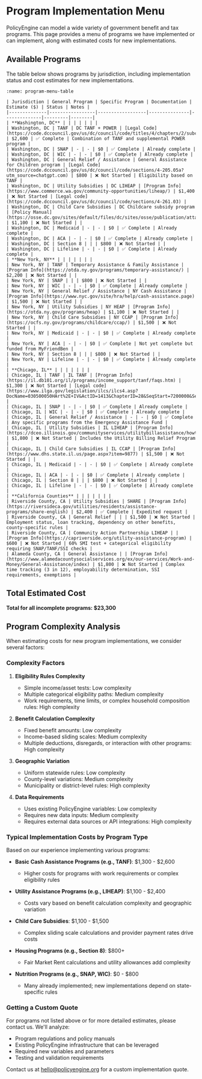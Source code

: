 # Program Implementation Menu

PolicyEngine can model a wide variety of government benefit and tax programs. This page provides a menu of programs we have implemented or can implement, along with estimated costs for new implementations.

## Available Programs

The table below shows programs by jurisdiction, including implementation status and cost estimates for new implementations.

```{table} Program Implementation Menu
:name: program-menu-table

| Jurisdiction | General Program | Specific Program | Documentation | Estimate ($) | Status | Notes |
|--------------|-----------------|------------------|---------------|--------------|---------|--------|
| **Washington, DC** | | | | | | |
| Washington, DC | TANF | DC TANF + POWER | [Legal Code](https://code.dccouncil.gov/us/dc/council/code/titles/4/chapters/2/subchapters/V) | $2,600 | ✅ Complete | Combination of TANF and supplemental POWER program |
| Washington, DC | SNAP | - | - | $0 | ✅ Complete | Already complete |
| Washington, DC | WIC | - | - | $0 | ✅ Complete | Already complete |
| Washington, DC | General Relief / Assistance | General Assistance for Children program | [Legal Code](https://code.dccouncil.gov/us/dc/council/code/sections/4-205.05a?utm_source=chatgpt.com) | $800 | ❌ Not Started | Eligibility based on TANF |
| Washington, DC | Utility Subsidies | DC LIHEAP | [Program Info](https://www.commerce.wa.gov/community-opportunities/liheap/) | $1,400 | ❌ Not Started | [Legal code](https://code.dccouncil.gov/us/dc/council/code/sections/4-261.03) |
| Washington, DC | Child Care Subsidies | DC Childcare subsidy program | [Policy Manual](https://osse.dc.gov/sites/default/files/dc/sites/osse/publication/attachments/DC%20Child%20Care%20Subsidy%20Program%20Policy%20Manual.pdf) | $1,100 | ❌ Not Started | |
| Washington, DC | Medicaid | - | - | $0 | ✅ Complete | Already complete |
| Washington, DC | ACA | - | - | $0 | ✅ Complete | Already complete |
| Washington, DC | Section 8 | | | $800 | ❌ Not Started | |
| Washington, DC | Lifeline | - | - | $0 | ✅ Complete | Already complete |
| **New York, NY** | | | | | | |
| New York, NY | TANF | Temporary Assistance & Family Assistance | [Program Info](https://otda.ny.gov/programs/temporary-assistance/) | $2,200 | ❌ Not Started | |
| New York, NY | SNAP | | | $800 | ❌ Not Started | |
| New York, NY | WIC | - | - | $0 | ✅ Complete | Already complete |
| New York, NY | General Relief / Assistance | NY Cash Assistance | [Program Info](https://www.nyc.gov/site/hra/help/cash-assistance.page) | $1,500 | ❌ Not Started | |
| New York, NY | Utility Subsidies | NY HEAP | [Program Info](https://otda.ny.gov/programs/heap) | $1,100 | ❌ Not Started | |
| New York, NY | Child Care Subsidies | NY CCAP | [Program Info](https://ocfs.ny.gov/programs/childcare/ccap/) | $1,500 | ❌ Not Started | |
| New York, NY | Medicaid | - | - | $0 | ✅ Complete | Already complete |
| New York, NY | ACA | - | - | $0 | ✅ Complete | Not yet complete but funded from MyFriendBen |
| New York, NY | Section 8 | | | $800 | ❌ Not Started | |
| New York, NY | Lifeline | - | - | $0 | ✅ Complete | Already complete |
| **Chicago, IL** | | | | | | |
| Chicago, IL | TANF | IL TANF | [Program Info](https://il.db101.org/il/programs/income_support/tanf/faqs.htm) | $1,300 | ❌ Not Started | [Legal code](https://www.ilga.gov/legislation/ilcs/ilcs4.asp?DocName=030500050HArt%2E+IV&ActID=1413&ChapterID=28&SeqStart=7200000&SeqEnd=11600000) |
| Chicago, IL | SNAP | - | - | $0 | ✅ Complete | Already complete |
| Chicago, IL | WIC | - | - | $0 | ✅ Complete | Already complete |
| Chicago, IL | General Relief / Assistance | - | - | $0 | ✅ Complete | Any specific programs from the Emergency Assistance Fund |
| Chicago, IL | Utility Subsidies | IL LIHEAP | [Program Info](https://dceo.illinois.gov/communityservices/utilitybillassistance/howtoapply.html) | $1,800 | ❌ Not Started | Includes the Utility Billing Relief Program |
| Chicago, IL | Child Care Subsidies | IL CCAP | [Program Info](https://www.dhs.state.il.us/page.aspx?item=9877) | $1,500 | ❌ Not Started | |
| Chicago, IL | Medicaid | - | - | $0 | ✅ Complete | Already complete |
| Chicago, IL | ACA | - | - | $0 | ✅ Complete | Already complete |
| Chicago, IL | Section 8 | | | $800 | ❌ Not Started | |
| Chicago, IL | Lifeline | - | - | $0 | ✅ Complete | Already complete |
| **California Counties** | | | | | | |
| Riverside County, CA | Utility Subsidies | SHARE | [Program Info](https://riversideca.gov/utilities/residents/assistance-programs/share-english) | $2,400 | ✅ Complete | Expedited request |
| Riverside County, CA | General Relief | | | $1,500 | ❌ Not Started | Employment status, loan tracking, dependency on other benefits, county-specific rules |
| Riverside County, CA | Community Action Partnership LIHEAP | | [Program Info](https://capriverside.org/utility-assistance-program) | $600 | ❌ Not Started | 60% SMI test + categorical eligibility requiring SNAP/TANF/SSI checks |
| Alameda County, CA | General Assistance | | [Program Info](https://www.alamedacountysocialservices.org/ex/our-services/Work-and-Money/General-Assistance/index) | $1,800 | ❌ Not Started | Complex time tracking (3 in 12), employability determination, SSI requirements, exemptions |
```

## Total Estimated Cost

**Total for all incomplete programs: $23,300**

## Program Complexity Analysis

When estimating costs for new program implementations, we consider several factors:

### Complexity Factors

1. **Eligibility Rules Complexity**
   - Simple income/asset tests: Low complexity
   - Multiple categorical eligibility paths: Medium complexity
   - Work requirements, time limits, or complex household composition rules: High complexity

2. **Benefit Calculation Complexity**
   - Fixed benefit amounts: Low complexity
   - Income-based sliding scales: Medium complexity
   - Multiple deductions, disregards, or interaction with other programs: High complexity

3. **Geographic Variation**
   - Uniform statewide rules: Low complexity
   - County-level variations: Medium complexity
   - Municipality or district-level rules: High complexity

4. **Data Requirements**
   - Uses existing PolicyEngine variables: Low complexity
   - Requires new data inputs: Medium complexity
   - Requires external data sources or API integrations: High complexity

### Typical Implementation Costs by Program Type

Based on our experience implementing various programs:

- **Basic Cash Assistance Programs (e.g., TANF)**: $1,300 - $2,600
  - Higher costs for programs with work requirements or complex eligibility rules
  
- **Utility Assistance Programs (e.g., LIHEAP)**: $1,100 - $2,400
  - Costs vary based on benefit calculation complexity and geographic variation
  
- **Child Care Subsidies**: $1,100 - $1,500
  - Complex sliding scale calculations and provider payment rates drive costs
  
- **Housing Programs (e.g., Section 8)**: $800+
  - Fair Market Rent calculations and utility allowances add complexity
  
- **Nutrition Programs (e.g., SNAP, WIC)**: $0 - $800
  - Many already implemented; new implementations depend on state-specific rules

### Getting a Custom Quote

For programs not listed above or for more detailed estimates, please contact us. We'll analyze:
- Program regulations and policy manuals
- Existing PolicyEngine infrastructure that can be leveraged
- Required new variables and parameters
- Testing and validation requirements

Contact us at [hello@policyengine.org](mailto:hello@policyengine.org) for a custom implementation quote.